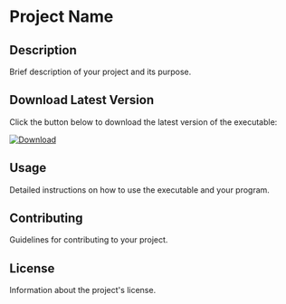 # Project Name

## Description

Brief description of your project and its purpose.

## Download Latest Version

Click the button below to download the latest version of the executable:

[![Download](https://img.shields.io/badge/Download--blue.svg)](https://github.com/<your-username>/<your-repo-name>/releases/latest/download/my_app.zip)

## Usage

Detailed instructions on how to use the executable and your program.

## Contributing

Guidelines for contributing to your project.

## License

Information about the project's license.